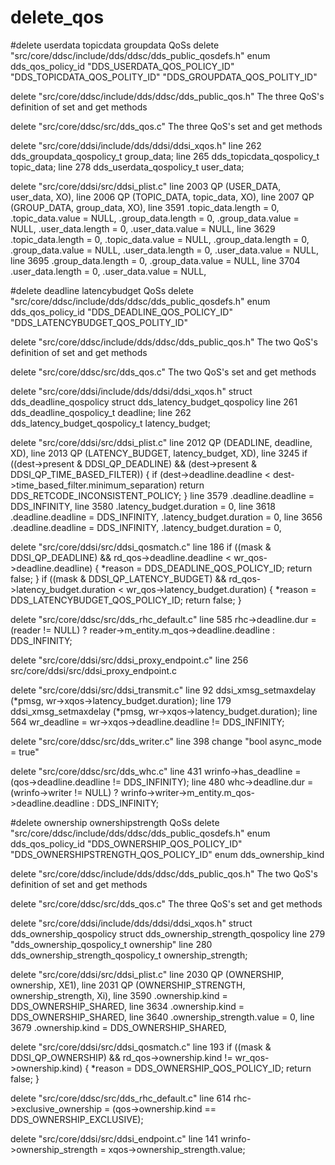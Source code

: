 # delete_qos

#delete userdata topicdata groupdata QoSs
delete "src/core/ddsc/include/dds/ddsc/dds_public_qosdefs.h"
enum dds_qos_policy_id "DDS_USERDATA_QOS_POLICY_ID" "DDS_TOPICDATA_QOS_POLITY_ID" "DDS_GROUPDATA_QOS_POLITY_ID"

delete "src/core/ddsc/include/dds/ddsc/dds_public_qos.h" The three QoS's definition of set and get methods

delete "src/core/ddsc/src/dds_qos.c" The three QoS's set and get methods

delete "src/core/ddsi/include/dds/ddsi/ddsi_xqos.h"
line 262 dds_groupdata_qospolicy_t group_data; 
line 265 dds_topicdata_qospolicy_t topic_data;
line 278 dds_userdata_qospolicy_t user_data;

delete "src/core/ddsi/src/ddsi_plist.c"
line 2003  QP  (USER_DATA, user_data, XO),
line 2006  QP  (TOPIC_DATA, topic_data, XO),
line 2007  QP  (GROUP_DATA, group_data, XO),
line 3591    .topic_data.length = 0,
             .topic_data.value = NULL,
             .group_data.length = 0,
             .group_data.value = NULL,
             .user_data.length = 0,
             .user_data.value = NULL,
line 3629    .topic_data.length = 0,
             .topic_data.value = NULL,
             .group_data.length = 0,
             .group_data.value = NULL,
             .user_data.length = 0,
             .user_data.value = NULL,             
line 3695    .group_data.length = 0,
             .group_data.value = NULL,
line 3704    .user_data.length = 0,
             .user_data.value = NULL,




#delete deadline latencybudget QoSs
delete "src/core/ddsc/include/dds/ddsc/dds_public_qosdefs.h"
enum dds_qos_policy_id "DDS_DEADLINE_QOS_POLICY_ID" "DDS_LATENCYBUDGET_QOS_POLITY_ID"

delete "src/core/ddsc/include/dds/ddsc/dds_public_qos.h" The two QoS's definition of set and get methods

delete "src/core/ddsc/src/dds_qos.c" The two QoS's set and get methods

delete "src/core/ddsi/include/dds/ddsi/ddsi_xqos.h"
struct dds_deadline_qospolicy
struct dds_latency_budget_qospolicy
line 261 dds_deadline_qospolicy_t deadline;
line 262 dds_latency_budget_qospolicy_t latency_budget;

delete "src/core/ddsi/src/ddsi_plist.c"
line 2012 QP  (DEADLINE,  deadline, XD),
line 2013 QP  (LATENCY_BUDGET, latency_budget, XD),
line 3245  if ((dest->present & DDSI_QP_DEADLINE) && (dest->present & DDSI_QP_TIME_BASED_FILTER))
  {
    if (dest->deadline.deadline < dest->time_based_filter.minimum_separation)
      return DDS_RETCODE_INCONSISTENT_POLICY;
  }
line 3579 .deadline.deadline = DDS_INFINITY,
line 3580 .latency_budget.duration = 0,
line 3618 .deadline.deadline = DDS_INFINITY,
          .latency_budget.duration = 0,
line 3656 .deadline.deadline = DDS_INFINITY,
          .latency_budget.duration = 0,

delete "src/core/ddsi/src/ddsi_qosmatch.c"
line 186   if ((mask & DDSI_QP_DEADLINE) && rd_qos->deadline.deadline < wr_qos->deadline.deadline) {
    *reason = DDS_DEADLINE_QOS_POLICY_ID;
    return false;
  }
  if ((mask & DDSI_QP_LATENCY_BUDGET) && rd_qos->latency_budget.duration < wr_qos->latency_budget.duration) {
    *reason = DDS_LATENCYBUDGET_QOS_POLICY_ID;
    return false;
  }

delete "src/core/ddsc/src/dds_rhc_default.c"
line 585 rhc->deadline.dur = (reader != NULL) ? reader->m_entity.m_qos->deadline.deadline : DDS_INFINITY;

delete "src/core/ddsi/src/ddsi_proxy_endpoint.c"
line 256 src/core/ddsi/src/ddsi_proxy_endpoint.c

delete "src/core/ddsi/src/ddsi_transmit.c"
line 92 ddsi_xmsg_setmaxdelay (*pmsg, wr->xqos->latency_budget.duration);
line 179  ddsi_xmsg_setmaxdelay (*pmsg, wr->xqos->latency_budget.duration);
line 564 wr_deadline = wr->xqos->deadline.deadline != DDS_INFINITY;

delete "src/core/ddsc/src/dds_writer.c"
line 398 change "bool async_mode = true"

delete "src/core/ddsc/src/dds_whc.c"
line 431 wrinfo->has_deadline = (qos->deadline.deadline != DDS_INFINITY);
line 480 whc->deadline.dur = (wrinfo->writer != NULL) ? wrinfo->writer->m_entity.m_qos->deadline.deadline : DDS_INFINITY;




#delete ownership ownershipstrength QoSs
delete "src/core/ddsc/include/dds/ddsc/dds_public_qosdefs.h"
enum dds_qos_policy_id "DDS_OWNERSHIP_QOS_POLICY_ID" "DDS_OWNERSHIPSTRENGTH_QOS_POLICY_ID"
enum dds_ownership_kind

delete "src/core/ddsc/include/dds/ddsc/dds_public_qos.h" The two QoS's definition of set and get methods

delete "src/core/ddsc/src/dds_qos.c" The three QoS's set and get methods

delete "src/core/ddsi/include/dds/ddsi/ddsi_xqos.h"
struct dds_ownership_qospolicy
struct dds_ownership_strength_qospolicy
line 279 "dds_ownership_qospolicy_t ownership"
line 280  dds_ownership_strength_qospolicy_t ownership_strength;


delete "src/core/ddsi/src/ddsi_plist.c"
line 2030   QP  (OWNERSHIP, ownership, XE1),
line 2031   QP  (OWNERSHIP_STRENGTH,  ownership_strength, Xi),
line 3590    .ownership.kind = DDS_OWNERSHIP_SHARED,
line 3634    .ownership.kind = DDS_OWNERSHIP_SHARED,
line 3640    .ownership_strength.value = 0,
line 3679    .ownership.kind = DDS_OWNERSHIP_SHARED,

delete "src/core/ddsi/src/ddsi_qosmatch.c"
line 193   if ((mask & DDSI_QP_OWNERSHIP) && rd_qos->ownership.kind != wr_qos->ownership.kind) {
    *reason = DDS_OWNERSHIP_QOS_POLICY_ID;
    return false;
  }

delete "src/core/ddsc/src/dds_rhc_default.c"
line 614 rhc->exclusive_ownership = (qos->ownership.kind == DDS_OWNERSHIP_EXCLUSIVE);

delete "src/core/ddsi/src/ddsi_endpoint.c"
line 141  wrinfo->ownership_strength = xqos->ownership_strength.value;


